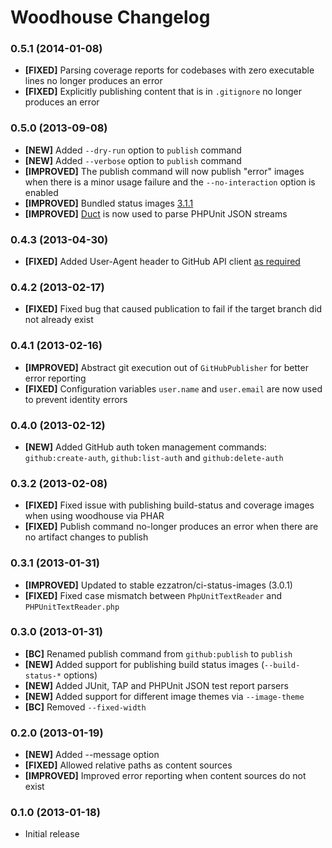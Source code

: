 # Woodhouse Changelog

### 0.5.1 (2014-01-08)

* **[FIXED]** Parsing coverage reports for codebases with zero executable lines no longer produces an error
* **[FIXED]** Explicitly publishing content that is in `.gitignore` no longer produces an error

### 0.5.0 (2013-09-08)

* **[NEW]** Added `--dry-run` option to `publish` command
* **[NEW]** Added `--verbose` option to `publish` command
* **[IMPROVED]** The publish command will now publish "error" images when there is a minor usage failure and the `--no-interaction` option is enabled
* **[IMPROVED]** Bundled status images [3.1.1](https://github.com/ezzatron/ci-status-images/releases/tag/3.1.1)
* **[IMPROVED]** [Duct](https://github.com/IcecaveStudios/duct) is now used to parse PHPUnit JSON streams

### 0.4.3 (2013-04-30)

* **[FIXED]** Added User-Agent header to GitHub API client [as required](http://developer.github.com/changes/2013-04-24-user-agent-required)

### 0.4.2 (2013-02-17)

* **[FIXED]** Fixed bug that caused publication to fail if the target branch did not already exist

### 0.4.1 (2013-02-16)

* **[IMPROVED]** Abstract git execution out of `GitHubPublisher` for better error reporting
* **[FIXED]** Configuration variables `user.name` and `user.email` are now used to prevent identity errors

### 0.4.0 (2013-02-12)

* **[NEW]** Added GitHub auth token management commands: `github:create-auth`, `github:list-auth` and `github:delete-auth`

### 0.3.2 (2013-02-08)

* **[FIXED]** Fixed issue with publishing build-status and coverage images when using woodhouse via PHAR
* **[FIXED]** Publish command no-longer produces an error when there are no artifact changes to publish

### 0.3.1 (2013-01-31)

* **[IMPROVED]** Updated to stable ezzatron/ci-status-images (3.0.1)
* **[FIXED]** Fixed case mismatch between `PhpUnitTextReader` and `PHPUnitTextReader.php`

### 0.3.0 (2013-01-31)

* **[BC]** Renamed publish command from `github:publish` to `publish`
* **[NEW]** Added support for publishing build status images (`--build-status-*` options)
* **[NEW]** Added JUnit, TAP and PHPUnit JSON test report parsers
* **[NEW]** Added support for different image themes via `--image-theme`
* **[BC]** Removed `--fixed-width`

### 0.2.0 (2013-01-19)

* **[NEW]** Added --message option
* **[FIXED]** Allowed relative paths as content sources
* **[IMPROVED]** Improved error reporting when content sources do not exist

### 0.1.0 (2013-01-18)

* Initial release
